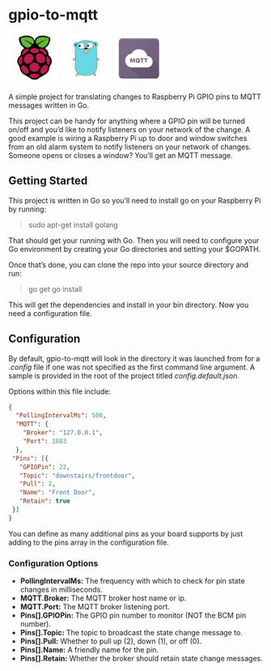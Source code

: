 # gpio-to-mqtt

<img src="./assets/raspberrypi.png" alt="Raspberry Pi" height="100"> <img src="./assets/golang.png" alt="Golang" height="100"> <img src="./assets/mqtt.png" alt="MQTT" height="100">

A simple project for translating changes to Raspberry Pi GPIO pins to MQTT messages written in Go.

This project can be handy for anything where a GPIO pin will be turned on/off and you’d like to notify listeners on your network of the change. A good example is wiring a Raspberry Pi up to door and window switches from an old alarm system to notify listeners on your network of changes. Someone opens or closes a window? You’ll get an MQTT message.

## Getting Started

This project is written in Go so you’ll need to install go on your Raspberry Pi by running:

> sudo apt-get install golang

That should get your running with Go. Then you will need to configure your Go environment by creating your Go directories and setting your $GOPATH.

Once that’s done, you can clone the repo into your source directory and run:

> go get
> go install

This will get the dependencies and install in your bin directory. Now you need a configuration file.

## Configuration

By default, gpio-to-mqtt will look in the directory it was launched from for a *.config* file if one was not specified as the first command line argument. A sample is provided in the root of the project titled *config.default.json.*

Options within this file include:

```json
{
  "PollingIntervalMs": 500,
  "MQTT": {
    "Broker": "127.0.0.1",
    "Port": 1883
  },
 "Pins": [{
   "GPIOPin": 22,
   "Topic": "downstairs/frontdoor",
   "Pull": 2,
   "Name": "Front Door",
   "Retain": true
 }]
}
```

You can define as many additional pins as your board supports by just adding to the pins array in the configuration file.

### Configuration Options

- **PollingIntervalMs:** The frequency with which to check for pin state changes in milliseconds.
- **MQTT.Broker:** The MQTT broker host name or ip.
- **MQTT.Port:** The MQTT broker listening port.
- **Pins[].GPIOPin:** The GPIO pin number to monitor (NOT the BCM pin number).
- **Pins[].Topic:** The topic to broadcast the state change message to.
- **Pins[].Pull:** Whether to pull up (2), down (1), or off (0).
- **Pins[].Name:** A friendly name for the pin.
- **Pins[].Retain:** Whether the broker should retain state change messages.
